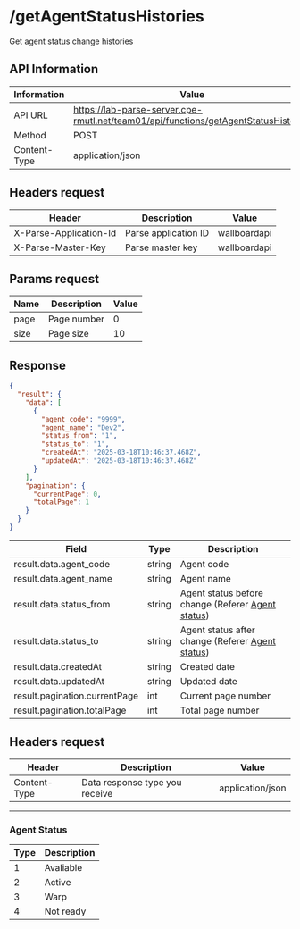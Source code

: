 # /getAgentStatusHistories

Get agent status change histories

## API Information

| Information  | Value                                                                               |
| ------------ | ----------------------------------------------------------------------------------- |
| API URL      | https://lab-parse-server.cpe-rmutl.net/team01/api/functions/getAgentStatusHistories |
| Method       | POST                                                                                |
| Content-Type | application/json                                                                    |

## Headers request

| Header                 | Description          | Value        |
| ---------------------- | -------------------- | ------------ |
| X-Parse-Application-Id | Parse application ID | wallboardapi |
| X-Parse-Master-Key     | Parse master key     | wallboardapi |

## Params request

| Name | Description | Value |
| ---- | ----------- | ----- |
| page | Page number | 0     |
| size | Page size   | 10    |

## Response

```json
{
  "result": {
    "data": [
      {
        "agent_code": "9999",
        "agent_name": "Dev2",
        "status_from": "1",
        "status_to": "1",
        "createdAt": "2025-03-18T10:46:37.468Z",
        "updatedAt": "2025-03-18T10:46:37.468Z"
      }
    ],
    "pagination": {
      "currentPage": 0,
      "totalPage": 1
    }
  }
}
```

| Field                         | Type   | Description                                                        |
| ----------------------------- | ------ | ------------------------------------------------------------------ |
| result.data.agent_code        | string | Agent code                                                         |
| result.data.agent_name        | string | Agent name                                                         |
| result.data.status_from       | string | Agent status before change (Referer [Agent status](#agent-status)) |
| result.data.status_to         | string | Agent status after change (Referer [Agent status](#agent-status))  |
| result.data.createdAt         | string | Created date                                                       |
| result.data.updatedAt         | string | Updated date                                                       |
| result.pagination.currentPage | int    | Current page number                                                |
| result.pagination.totalPage   | int    | Total page number                                                  |

## Headers request

| Header       | Description                    | Value            |
| ------------ | ------------------------------ | ---------------- |
| Content-Type | Data response type you receive | application/json |

---

### Agent Status

| Type | Description |
| ---- | ----------- |
| 1    | Avaliable   |
| 2    | Active      |
| 3    | Warp        |
| 4    | Not ready   |
